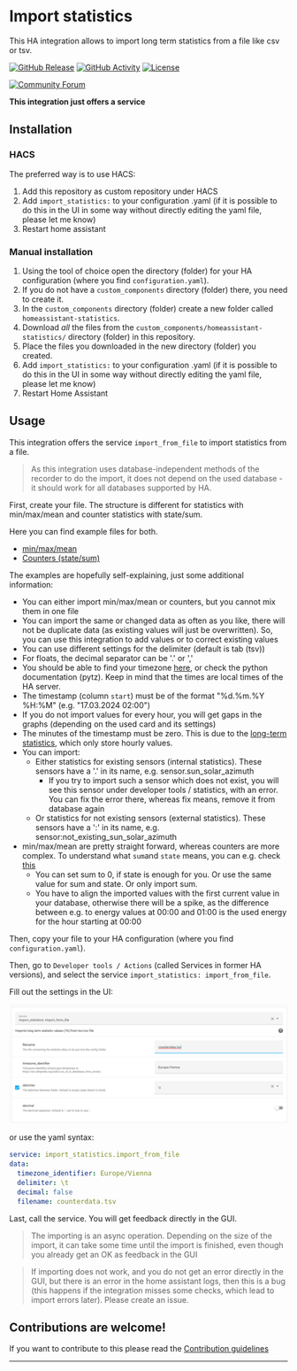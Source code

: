# Import statistics

This HA integration allows to import long term statistics from a file like csv or tsv.

[![GitHub Release][releases-shield]][releases]
[![GitHub Activity][commits-shield]][commits]
[![License][license-shield]](LICENSE)

<!-- ![Project Maintenance][maintenance-shield] -->

[![Community Forum][forum-shield]][forum]

**This integration just offers a service**

## Installation

### HACS

The preferred way is to use HACS:

1. Add this repository as custom repository under HACS
1. Add `import_statistics:` to your configuration .yaml (if it is possible to do this in the UI in some way without directly editing the yaml file, please let me know)
1. Restart home assistant

### Manual installation

1. Using the tool of choice open the directory (folder) for your HA configuration (where you find `configuration.yaml`).
1. If you do not have a `custom_components` directory (folder) there, you need to create it.
1. In the `custom_components` directory (folder) create a new folder called `homeassistant-statistics`.
1. Download _all_ the files from the `custom_components/homeassistant-statistics/` directory (folder) in this repository.
1. Place the files you downloaded in the new directory (folder) you created.
1. Add `import_statistics:` to your configuration .yaml (if it is possible to do this in the UI in some way without directly editing the yaml file, please let me know)
1. Restart Home Assistant

## Usage

This integration offers the service `import_from_file` to import statistics from a file.

> As this integration uses database-independent methods of the recorder to do the import, it does not depend on the used database - it should work for all databases supported by HA.

First, create your file. The structure is different for statistics with min/max/mean and counter statistics with state/sum.

Here you can find example files for both.

- [min/max/mean](./assets/min_max_mean.tsv)
- [Counters (state/sum)](./assets/state_sum.tsv)

The examples are hopefully self-explaining, just some additional information:

- You can either import min/max/mean or counters, but you cannot mix them in one file
- You can import the same or changed data as often as you like, there will not be duplicate data (as existing values will just be overwritten). So, you can use this integration to add values or to correct existing values
- You can use different settings for the delimiter (default is tab (tsv))
- For floats, the decimal separator can be '.' or ','
- You should be able to find your timezone [here](https://en.wikipedia.org/wiki/List_of_tz_database_time_zones), or check the python documentation (pytz). Keep in mind that the times are local times of the HA server.
- The timestamp (column `start`) must be of the format "%d.%m.%Y %H:%M" (e.g. "17.03.2024 02:00")
- If you do not import values for every hour, you will get gaps in the graphs (depending on the used card and its settings)
- The minutes of the timestamp must be zero. This is due to the [long-term statistics](https://data.home-assistant.io/docs/statistics/#:~:text=Home%20Assistant%20has%20support%20for,of%20the%20short%2Dterm%20statistics.), which only store hourly values.
- You can import:
    - Either statistics for existing sensors (internal statistics). These sensors have a '.' in its name, e.g. sensor.sun_solar_azimuth
        - If you try to import such a sensor which does not exist, you will see this sensor under developer tools / statistics, with an error. You can fix the error there, whereas fix means, remove it from database again
    - Or statistics for not existing sensors (external statistics). These sensors have a ':' in its name, e.g. sensor:not_existing_sun_solar_azimuth
- min/max/mean are pretty straight forward, whereas counters are more complex. To understand what `sum`and `state` means, you can e.g. check [this](https://developers.home-assistant.io/blog/2021/08/16/state_class_total/)
    - You can set sum to 0, if state is enough for you. Or use the same value for sum and state. Or only import sum.
    - You have to align the imported values with the first current value in your database, otherwise there will be a spike, as the difference between e.g. to energy values at 00:00 and 01:00 is the used energy for the hour starting at 00:00

Then, copy your file to your HA configuration (where you find `configuration.yaml`).

Then, go to `Developer tools / Actions` (called Services in former HA versions), and select the service `import_statistics: import_from_file`.

Fill out the settings in the UI:

![ui_settings](assets/service_ui.png)

or use the yaml syntax:

```yaml
service: import_statistics.import_from_file
data:
  timezone_identifier: Europe/Vienna
  delimiter: \t
  decimal: false
  filename: counterdata.tsv
```

Last, call the service. You will get feedback directly in the GUI.

> The importing is an async operation. Depending on the size of the import, it can take some time until the import is finished, even though you already get an OK as feedback in the GUI

> If importing does not work, and you do not get an error directly in the GUI, but there is an error in the home assistant logs, then this is a bug (this happens if the integration misses some checks, which lead to import errors later). Please create an issue.

## Contributions are welcome!

If you want to contribute to this please read the [Contribution guidelines](CONTRIBUTING.md)

***

[import_statistics]: https://github.com/klausj1/homeassistant-statistics
[commits-shield]: https://img.shields.io/github/commit-activity/y/klausj1/homeassistant-statistics.svg
[commits]: https://github.com/klausj1/homeassistant-statistics/commits/main
[exampleimg]: example.png
[forum-shield]: https://img.shields.io/badge/community-forum-brightgreen.svg
[forum]: https://community.home-assistant.io/t/custom-integration-to-import-long-term-statistics-from-a-file-like-csv-or-tsv
[license-shield]: https://img.shields.io/github/license/klausj1/homeassistant-statistics.svg
[releases-shield]: https://img.shields.io/github/v/release/klausj1/homeassistant-statistics?include_prereleases
[releases]: https://github.com/klausj1/homeassistant-statistics/releases

